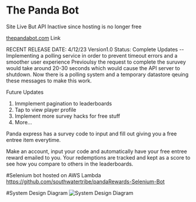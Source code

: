 # The Panda Bot

Site Live But API Inactive since hosting is no longer free

[thepandabot.com](https://thepandabot.com/login) Link

RECENT RELEASE
DATE: 4/12/23
Version1.0
Status: Complete
Updates --
Implementing a polling service in order to prevent timeout errors and a smoother user experience
Previoulsy the request to complete the suruvey would take around 20-30 seconds which would cause the API server to shutdown.
Now there is a polling system and a temporary datastore qeuing these messages to make this work.


Future Updates

1. Immplement pagination to leaderboards
2. Tap to view player profile
3. Implement more survey hacks for free stuff
4. More...

Panda express has a survey code to input and fill out giving you a free entree item everytime.

Make an account, input your code and automatically have your free entree reward emailed to you.
Your redemptions are tracked and kept as a score to see how you compare to others in the leaderboards.

#Selenium bot hosted on AWS Lambda
https://github.com/southwatertribe/pandaRewards-Selenium-Bot

#System Design Diagram
![System Design Diagram](https://user-images.githubusercontent.com/94877162/209587615-6bf4697c-be47-46c9-9fa1-ae37114196d4.jpeg)

